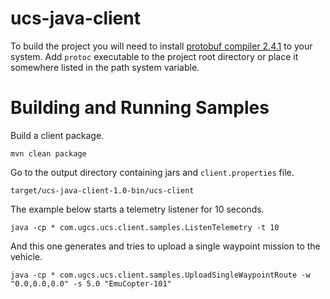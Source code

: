 # ucs-java-client

To build the project you will need to install [protobuf compiler 2.4.1](https://github.com/google/protobuf/releases/tag/v2.4.1) to your system. Add `protoc` executable to the project root directory or place it somewhere listed in the path system variable.

# Building and Running Samples

Build a client package.

```
mvn clean package
```

Go to the output directory containing jars and `client.properties` file.

```
target/ucs-java-client-1.0-bin/ucs-client
```

The example below starts a telemetry listener for 10 seconds.

```
java -cp * com.ugcs.ucs.client.samples.ListenTelemetry -t 10
```

And this one generates and tries to upload a single waypoint mission to the vehicle.

```
java -cp * com.ugcs.ucs.client.samples.UploadSingleWaypointRoute -w "0.0,0.0,0.0" -s 5.0 "EmuCopter-101"
```

